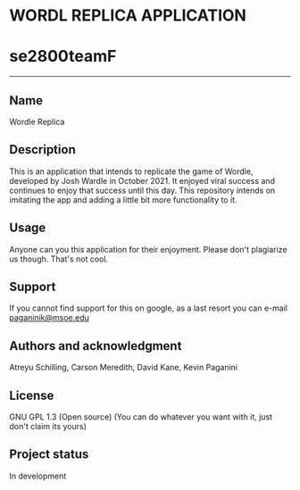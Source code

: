 # WORDL REPLICA APPLICATION

# se2800teamF





***




## Name
Wordle Replica

## Description
This is an application that intends to replicate the game of Wordle, developed by Josh Wardle in October 2021. It enjoyed viral success and continues to enjoy that success until this day. This repository intends on imitating the app and adding a little bit more functionality to it.


## Usage
Anyone can you this application for their enjoyment. Please don't plagiarize us though. That's not cool.

## Support
If you cannot find support for this on google, as a last resort you can e-mail paganinik@msoe.edu


## Authors and acknowledgment
Atreyu Schilling, Carson Meredith, David Kane, Kevin Paganini

## License
GNU GPL 1.3 (Open source) 
(You can do whatever you want with it, just don't claim its yours)

## Project status
In development
